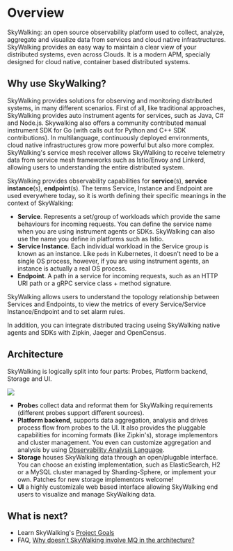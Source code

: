 # Overview
SkyWalking: an open source observability platform used to collect, analyze, aggregate and visualize data from services and cloud native
infrastructures. SkyWalking provides an easy way to maintain a clear view of your distributed systems, even across Clouds.
It is a modern APM, specially designed for cloud native, container based distributed systems.

## Why use SkyWalking?
SkyWalking provides solutions for observing and monitoring distributed systems, in many different scenarios. First of all,
like traditional approaches, SkyWalking provides auto instrument agents for services, such as Java, C#
and Node.js. Skywalking also offers a community contributed manual instrument SDK for Go (with calls out for Python and 
C++ SDK contributions). In multilanguage, continuously deployed environments, cloud native infrastructures grow more powerful
but also more complex. SkyWalking's service mesh receiver allows SkyWalking to receive telemetry data from service mesh frameworks
such as Istio/Envoy and Linkerd, allowing users to understanding the entire distributed system.

SkyWalking provides observability capabilities for **service**(s), **service instance**(s), **endpoint**(s). The terms Service,
Instance and Endpoint are used everywhere today, so it is worth defining their specific meanings in the context of SkyWalking:

- **Service**. Represents a set/group of workloads which provide the same behaviours for incoming requests. You can define the service
  name when you are using instrument agents or SDKs. SkyWalking can also use the name you define in platforms such as Istio.
- **Service Instance**. Each individual workload in the Service group is known as an instance. Like `pods` in Kubernetes, it 
  doesn't need to be a single OS process, however, if you are using instrument agents, an instance is actually a real OS process.
- **Endpoint**. A path in a service for incoming requests, such as an HTTP URI path or a gRPC service class + method signature. 

SkyWalking allows users to understand the topology relationship between Services and Endpoints, to view the metrics of every 
Service/Service Instance/Endpoint and to set alarm rules.

In addition, you can integrate distributed tracing useing SkyWalking native agents and SDKs with Zipkin, Jaeger
and OpenCensus.

## Architecture
SkyWalking is logically split into four parts: Probes, Platform backend, Storage and UI.

<img src="http://skywalking.apache.org/assets/frame.jpeg"/>

- **Probe**s collect data and reformat them for SkyWalking requirements (different probes support different sources).
- **Platform backend**, supports data aggregation, analysis and drives process flow from probes to the UI. It also provides 
  the pluggable capabilities for incoming formats (like Zipkin's), storage implementors and cluster management. You even can 
  customize aggregation and analysis by using [Observability Analysis Language](oal.md).
- **Storage** houses SkyWalking data through an open/plugable interface. You can choose an existing implementation, such as
  ElasticSearch, H2 or a MySQL cluster managed by Sharding-Sphere, or implement your own. Patches for new storage implementors 
  welcome!
- **UI** a highly customizale web based interface allowing SkyWalking end users to visualize and manage SkyWalking data.


## What is next?
- Learn SkyWalking's [Project Goals](project-goals.md)
- FAQ, [Why doesn't SkyWalking involve MQ in the architecture?](../FAQ/why_mq_not_involved.md)
